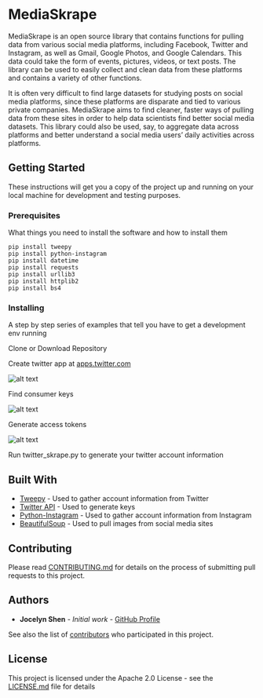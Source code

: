 # MediaSkrape

MediaSkrape is an open source library that contains functions for pulling data from various social media platforms, including Facebook, Twitter and Instagram, as well as Gmail, Google Photos, and Google Calendars. This data could take the form of events, pictures, videos, or text posts. The library can be used to easily collect and clean data from these platforms and contains a variety of other functions.

It is often very difficult to find large datasets for studying posts on social media platforms, since these platforms are disparate and tied to various private companies. MediaSkrape aims to find cleaner, faster ways of pulling data from these sites in order to help data scientists find better social media datasets. This library could also be used, say, to aggregate data across platforms and better understand a social media users’ daily activities across platforms.

## Getting Started

These instructions will get you a copy of the project up and running on your local machine for development and testing purposes.

### Prerequisites

What things you need to install the software and how to install them

```
pip install tweepy
pip install python-instagram
pip install datetime
pip install requests
pip install urllib3
pip install httplib2
pip install bs4
```

### Installing

A step by step series of examples that tell you have to get a development env running

Clone or Download Repository

Create twitter app at [apps.twitter.com](apps.twitter.com)

![alt text](https://github.com/jocelynshen/MediaSkrape/img/twitter_api_1.png "Create app")

Find consumer keys

![alt text](https://github.com/jocelynshen/MediaSkrape/img/twitter_api_2.png "Consumer keys")

Generate access tokens

![alt text](https://github.com/jocelynshen/MediaSkrape/img/twitter_api_3.png "Access keys")

Run twitter_skrape.py to generate your twitter account information

## Built With

* [Tweepy](http://www.tweepy.org/) - Used to gather account information from Twitter
* [Twitter API](https://developer.twitter.com/en/docs) - Used to generate keys
* [Python-Instagram](https://github.com/facebookarchive/python-instagram) - Used to gather account information from Instagram
* [BeautifulSoup](https://www.crummy.com/software/BeautifulSoup/) - Used to pull images from social media sites

## Contributing

Please read [CONTRIBUTING.md](https://github.com/jocelynshen/MediaSkrape/blob/master/CONTRIBUTING.md) for details on the process of submitting pull requests to this project.


## Authors

* **Jocelyn Shen** - *Initial work* - [GitHub Profile](https://github.com/jocelynshen)

See also the list of [contributors](https://github.com/jocelynshen/MediaSkrape/graphs/contributors) who participated in this project.

## License

This project is licensed under the Apache 2.0 License - see the [LICENSE.md](LICENSE.md) file for details
